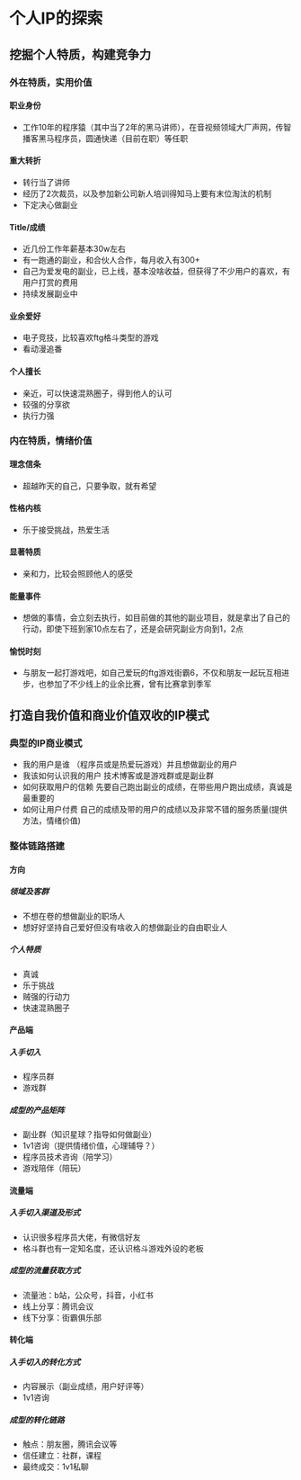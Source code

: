 # 个人IP的探索

## 挖掘个人特质，构建竞争力

### 外在特质，实用价值

#### 职业身份

- 工作10年的程序猿（其中当了2年的黑马讲师），在音视频领域大厂声网，传智播客黑马程序员，圆通快递（目前在职）等任职

#### 重大转折

- 转行当了讲师
- 经历了2次裁员，以及参加新公司新人培训得知马上要有末位淘汰的机制
- 下定决心做副业

#### Title/成绩

- 近几份工作年薪基本30w左右
- 有一跑通的副业，和合伙人合作，每月收入有300+
- 自己为爱发电的副业，已上线，基本没啥收益，但获得了不少用户的喜欢，有用户打赏的费用
- 持续发展副业中

#### 业余爱好

- 电子竞技，比较喜欢ftg格斗类型的游戏
- 看动漫追番

#### 个人擅长

- 亲近，可以快速混熟圈子，得到他人的认可
- 较强的分享欲
- 执行力强

### 内在特质，情绪价值

#### 理念信条

- 超越昨天的自己，只要争取，就有希望

#### 性格内核

- 乐于接受挑战，热爱生活

#### 显著特质

- 亲和力，比较会照顾他人的感受

#### 能量事件

- 想做的事情，会立刻去执行，如目前做的其他的副业项目，就是拿出了自己的行动，即使下班到家10点左右了，还是会研究副业方向到1，2点

#### 愉悦时刻

- 与朋友一起打游戏吧，如自己爱玩的ftg游戏街霸6，不仅和朋友一起玩互相进步，也参加了不少线上的业余比赛，曾有比赛拿到季军

## 打造自我价值和商业价值双收的IP模式

### 典型的IP商业模式

- 我的用户是谁
    （程序员或是热爱玩游戏）并且想做副业的用户
- 我该如何认识我的用户
    技术博客或是游戏群或是副业群
- 如何获取用户的信赖
    先要自己跑出副业的成绩，在带些用户跑出成绩，真诚是最重要的
- 如何让用户付费
    自己的成绩及带的用户的成绩以及非常不错的服务质量(提供方法，情绪价值)

### 整体链路搭建

#### 方向

##### 领域及客群

- 不想在卷的想做副业的职场人
- 想好好坚持自己爱好但没有啥收入的想做副业的自由职业人

##### 个人特质

- 真诚
- 乐于挑战
- 贼强的行动力
- 快速混熟圈子

#### 产品端

##### 入手切入

- 程序员群
- 游戏群

##### 成型的产品矩阵

- 副业群（知识星球？指导如何做副业）
- 1v1咨询（提供情绪价值，心理辅导？）
- 程序员技术咨询（陪学习）
- 游戏陪伴（陪玩）


#### 流量端

##### 入手切入渠道及形式

- 认识很多程序员大佬，有微信好友
- 格斗群也有一定知名度，还认识格斗游戏外设的老板

##### 成型的流量获取方式

- 流量池：b站，公众号，抖音，小红书
- 线上分享：腾讯会议
- 线下分享：街霸俱乐部

#### 转化端

##### 入手切入的转化方式

- 内容展示（副业成绩，用户好评等）
- 1v1咨询

##### 成型的转化链路

- 触点：朋友圈，腾讯会议等
- 信任建立：社群，课程
- 最终成交：1v1私聊


